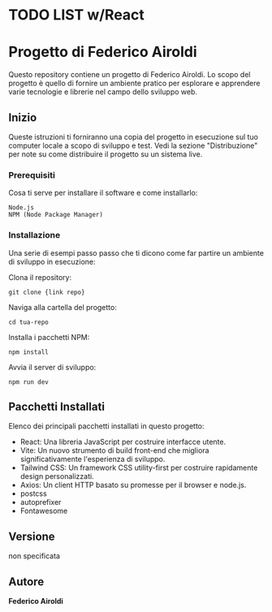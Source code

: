 # TODO LIST w/React

# Progetto di Federico Airoldi

Questo repository contiene un progetto di Federico Airoldi. Lo scopo del progetto è quello di fornire un ambiente pratico per esplorare e apprendere varie tecnologie e librerie nel campo dello sviluppo web.

## Inizio

Queste istruzioni ti forniranno una copia del progetto in esecuzione sul tuo computer locale a scopo di sviluppo e test. Vedi la sezione "Distribuzione" per note su come distribuire il progetto su un sistema live.

### Prerequisiti

Cosa ti serve per installare il software e come installarlo:

```
Node.js
NPM (Node Package Manager)
```

### Installazione

Una serie di esempi passo passo che ti dicono come far partire un ambiente di sviluppo in esecuzione:

Clona il repository:

```
git clone {link repo}
```

Naviga alla cartella del progetto:

```
cd tua-repo
```

Installa i pacchetti NPM:

```
npm install
```

Avvia il server di sviluppo:

```
npm run dev
```

## Pacchetti Installati

Elenco dei principali pacchetti installati in questo progetto:

- React: Una libreria JavaScript per costruire interfacce utente.
- Vite: Un nuovo strumento di build front-end che migliora significativamente l'esperienza di sviluppo.
- Tailwind CSS: Un framework CSS utility-first per costruire rapidamente design personalizzati.
- Axios: Un client HTTP basato su promesse per il browser e node.js.
- postcss
- autoprefixer
- Fontawesome

## Versione

 non specificata

## Autore

**Federico Airoldi**


